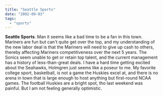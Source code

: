 ```yaml
---
title: "Seattle Sports"
date: "2002-09-03"
tags: 
  - "sports"
---
```


**Seattle Sports**. Man it seems like a bad time to be a fan in this town. Mariners are fun but can't quite get over the top, and my understanding of the new labor deal is that the Mariners will need to give up cash to others, thereby affecting Mariners competitiveness over the next 5 years. The Sonics seem unable to get or retain top talent, and the current management has a history of less-than-great deals. I have a hard time getting excited about the Seahawks, Holmgren just seems like a poseur to me. My favorite college sport, basketball, is not a game the Huskies excel at, and there is no arena in town that is large enough to host anything but first-round NCAA games. The football Huskies are a bright spot, tho last weekend was painful. But I am not feeling generally optimistic.
